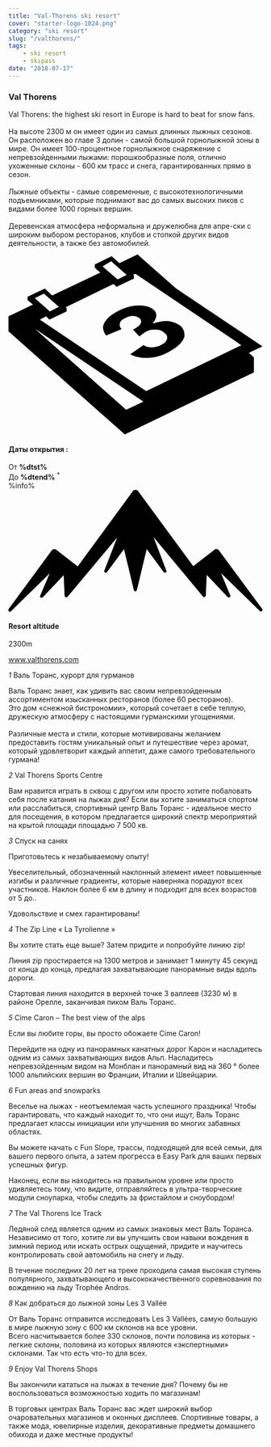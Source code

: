 ```yaml
---
title: "Val-Thorens ski resort"
cover: "starter-logo-1024.png"
category: "ski resort"
slug: "/valthorens/"
tags:
    - ski resort
    - skipass
date: "2018-07-17"
---
```



<div class="edito-wrapper station">
<div class="banner-station">
<div class="banner-station-logo">
<imgtest data="val-thorens.png" directory="post" alt="Val Thorens"></imgtest>
</div>
</div>
<h3 class="main-title-1 h-margin-bottom-0">Val Thorens</h1>

<div class="rich-text">
<p>Val Thorens: the highest ski resort in Europe is hard to beat for snow fans.<br/>
<br/>
На высоте 2300 м он имеет один из самых длинных лыжных сезонов. Он расположен во главе 3 долин - самой большой горнолыжной зоны в мире. Он имеет 100-процентное горнолыжное снаряжение с непревзойденными лыжами: порошкообразные поля, отлично ухоженные склоны - 600 км трасс и снега, гарантированных прямо в сезон.<br/>
<br/>
Лыжные объекты - самые современные, с высокотехнологичными подъемниками, которые поднимают вас до самых высоких пиков с видами более 1000 горных вершин.<br/>
<br/>Деревенская атмосфера неформальна и дружелюбна для апре-ски с широким выбором ресторанов, клубов и стопкой других видов деятельности, а также без автомобилей.</p>
</div>

<div class="grid center">
<div class="col-6">
<i class="icon icon-date icon-55">
<svg xmlns="http://www.w3.org/2000/svg" viewBox="0 0 55.9 39.6"><path d="M37.6 15.5c-.7-.5-1.6-.8-2.6-.9-1.1 0-2.2.2-3.3.6 1.1-1.4 1.1-2.4.1-3.2-.7-.5-1.7-.8-3.1-.8-1.6 0-3.3.5-4.9 1.4-.9.5-1.7 1.1-2.2 1.7-.5.6-.8 1.2-.8 1.7s.2 1.1.7 1.8l3.4-1.4c-.4-.4-.5-.8-.4-1.3.1-.4.5-.8 1.1-1.1.6-.3 1.1-.5 1.7-.5.6 0 1 .1 1.4.4.4.3.6.7.4 1.2-.2.5-.8.9-1.7 1.4l1.4 1.5c.5-.4.9-.7 1.4-1 .6-.4 1.3-.5 2.1-.5s1.4.2 1.9.6c.6.4.8.9.7 1.4-.1.5-.5 1-1.2 1.3-.6.4-1.3.5-2 .6-.7 0-1.4-.1-2-.5l-2.9 2c1.1.6 2.5.9 4.1.8 1.6-.1 3.2-.6 4.7-1.5 1.6-.9 2.7-1.9 3.1-3.1.1-.9-.1-1.9-1.1-2.6z"></path><path d="M52.9 21.6l3-1.4-19-12.7L28.4 0l-4 1.9L22.7.4 19 2.2v.7L20.2 4 9.6 9 8 7.5 4.2 9.3v.7l1.2 1L0 13.6v3.3l25.6 22.6L54 25.9v-3.3l-1.1-1zM22.6 1.5l.9.8L26 4.5l-2 1-2.4-2.1-.9-.8 1.9-1.1zM7.8 8.6l.9.8 2.4 2.1-2 1-2.4-2.1-.9-.8 2-1zm18.1 25.5L5.8 16.3l23.9 16-3.8 1.8zM51.1 20L30.3 30 6.9 14.3l1.4-.7.7.7 3.8-1.8v-.7l-.2-.2 10.5-5.1.7.6 3.8-1.8v-.7l-.2-.2.6-.1 21.6 14.5 1.7 1.2h-.2z"></path></svg></i>
<h4 class="main-title-3 h-uppercase center h-fz-16">Даты открытия :</h4>
   <div class="opening-dates">
                     От <strong>%dtst%</strong> <br/>
                     До <strong>%dtend%</strong> <sup className="blue">*</sup>
     </div>
     %info%
</div>
<div class="col-6">
<i class="icon icon-mountain icon-55">
<svg xmlns="http://www.w3.org/2000/svg" viewBox="0 0 85.1 40.7"><path d="M23.2 25.6L41.7.4c.2-.3.5-.4.9-.4.3 0 .6.1.8.4l18.5 25.1L69 20c.2-.2.5-.3.8-.2.3 0 .5.2.7.4L85 39.8c.2.2.1.5-.1.7-.2.2-.5.2-.7 0l-13-12.7 3.1 7.5c.1.2 0 .5-.2.6-.2.1-.5.1-.7-.1l-7-7.4-.3 6.9c0 .2-.1.4-.4.5-.2.1-.4 0-.6-.2L48.6 15.8 52.9 27c.1.2 0 .5-.2.6-.2.1-.5.1-.7-.1l-5.7-7.7L43 33.5c-.1.2-.3.4-.5.4s-.4-.2-.5-.4l-3.3-13.7-5.7 7.7c-.2.2-.4.3-.7.1-.2-.1-.3-.4-.2-.6l4.3-11.1-16.6 19.8c-.1.2-.4.2-.6.2-.2-.1-.3-.2-.4-.5l-.3-6.9-7 7.4c-.2.2-.5.2-.7.1-.2-.1-.3-.4-.2-.6l3.2-7.5-13 12.7c-.2.2-.5.2-.7 0-.2-.2-.2-.5-.1-.7l14.5-19.7c.2-.2.4-.4.7-.4.3 0 .6 0 .8.2l7.2 5.6z"></path></svg></i>
<h4 class="main-title-3 h-uppercase center h-fz-16">Resort altitude</h4>
2300m
</div>
</div>

<a rel="nofollow" href="http://www.valthorens.com" class="btn btn-blue" target="_blank">www.valthorens.com</a>

<div class="poi-anchor-title" id="marker_56">
<em>1</em> Валь Торанс, курорт для гурманов
</div>

<div class="o-actu fullWidth">
<div class="grid-noGutter-equalHeight_sm-1">
<div class="col">
<imgtest data="vt-gastronomie.jpg" directory="post" alt="Val Thorens, a gourmet resort"></imgtest>
</div>
<div class="col">
<div class="pl2 rich-text">
<p>Валь Торанс знает, как удивить вас своим непревзойденным ассортиментом изысканных ресторанов (более 60 ресторанов). <br/> Это дом «снежной бистрономии», который сочетает в себе теплую, дружескую атмосферу с настоящими гурманскими угощениями.<br/>
<br/>
Различные места и стили, которые мотивированы желанием предоставить гостям уникальный опыт и путешествие через аромат, который удовлетворит каждый аппетит, даже самого требовательного гурмана!</p>
</div>
</div>
</div>
</div>

<div class="poi-anchor-title" id="marker_57">
<em>2</em> Val Thorens Sports Centre
</div>

<div class="o-actu fullWidth">
<div class="grid-noGutter-equalHeight_sm-1">
<div class="col">
<imgtest data="vt-centresportif.jpg" directory="post" alt="Val Thorens Sports Centre"></imgtest>
</div>
<div class="col">
<div class="pl2 rich-text">
<p>Вам нравится играть в сквош с другом или просто хотите побаловать себя после катания на лыжах дня? Если вы хотите заниматься спортом или расслабиться, спортивный центр Валь Торанс - идеальное место для посещения, в котором предлагается широкий спектр мероприятий на крытой площади площадью 7 500 кв.</p>
</div>
</div>
</div>
</div>

<div class="poi-anchor-title" id="marker_58">
<em>3</em> Спуск на санях
</div>

<div class="o-actu fullWidth">
<div class="grid-noGutter-equalHeight_sm-1">
<div class="col">
<imgtest data="vt-luge.jpg" directory="post" alt="Спуск на санях"></imgtest>
</div>
<div class="col">
<div class="pl2 rich-text">
<p>Приготовьтесь к незабываемому опыту!</p>

<p>Увеселительный, обозначенный наклонный элемент имеет повышенные изгибы и различные градиенты, которые наверняка порадуют всех участников. Наклон более 6 км в длину и подходит для всех возрастов от 5 до..</p>

<p>Удовольствие и смех гарантированы!</p>
</div>
</div>
</div>
</div>

<div class="poi-anchor-title" id="marker_59">
<em>4</em> The Zip Line « La Tyrolienne »
</div>

<div class="o-actu fullWidth">
<div class="grid-noGutter-equalHeight_sm-1">
<div class="col">
<imgtest data="vt-tyrolienne.jpg" directory="post" alt="The Zip Line « La Tyrolienne »"></imgtest>
</div>
<div class="col">
<div class="pl2 rich-text">
<p>Вы хотите стать еще выше? Затем придите и попробуйте линию zip!</p>

<p>Линия zip простирается на 1300 метров и занимает 1 минуту 45 секунд от конца до конца, предлагая захватывающие панорамные виды вдоль дороги.</p>

<p>Стартовая линия находится в верхней точке 3 валлеев (3230 м) в районе Орелле, заканчивая пиком Валь Торанс.</p>
</div>
</div>
</div>
</div>

<div class="poi-anchor-title" id="marker_60">
<em>5</em> Cime Caron – The best view of the alps
</div>

<div class="o-actu fullWidth">
<div class="grid-noGutter-equalHeight_sm-1">
<div class="col">
<imgtest data="vt-cimecaron.jpg" directory="post" alt="Cime Caron – The best view of the alps"></imgtest>
</div>
<div class="col">
<div class="pl2 rich-text">
<p>Если вы любите горы, вы просто обожаете Cime Caron!</p>

<p>Перейдите на одну из панорамных канатных дорог Карон и насладитесь одним из самых захватывающих видов Альп. Насладитесь непревзойденным видом на Монблан и панорамный вид на 360 ° более 1000 альпийских вершин во Франции, Италии и Швейцарии.</p>
</div>
</div>
</div>
</div>

<div class="poi-anchor-title" id="marker_61">
<em>6</em> Fun areas and snowparks
</div>

<div class="o-actu fullWidth">
<div class="grid-noGutter-equalHeight_sm-1">
<div class="col">
<imgtest data="vt-espaceludiques.jpg" directory="post" alt="Fun areas and snowparks"></imgtest>
</div>
<div class="col">
<div class="pl2 rich-text">
<p>Веселье на лыжах - неотъемлемая часть успешного праздника! Чтобы гарантировать, что каждый находит то, что они ищут, Валь Торанс предлагает классы инициации или улучшения во многих забавных областях. </p>
<p> Вы можете начать с Fun Slope, трассы, подходящей для всей семьи, для вашего первого опыта, а затем прогресса в Easy Park для ваших первых успешных фигур.</p>
<p> Наконец, если вы находитесь на правильном уровне или просто удивляетесь тому, что видите, отправляйтесь в ультра-творческие модули сноупарка, чтобы следить за фристайлом и сноубордом!</p>
</div>
</div>
</div>
</div>

<div class="poi-anchor-title" id="marker_62">
<em>7</em> The Val Thorens Ice Track
</div>

<div class="o-actu fullWidth">
<div class="grid-noGutter-equalHeight_sm-1">
<div class="col">
<imgtest data="vt-circuitdeglace.jpg" directory="post" alt="The Val Thorens Ice Track"></imgtest>
</div>
<div class="col">
<div class="pl2 rich-text">
<p>Ледяной след является одним из самых знаковых мест Валь Торанса. Независимо от того, хотите ли вы улучшить свои навыки вождения в зимний период или искать острых ощущений, придите и научитесь контролировать свой автомобиль на снегу и льду.</p>
<p>В течение последних 20 лет на треке проходила самая высокая ступень популярного, захватывающего и высококачественного соревнования по вождению на льду Trophée Andros.</p>
</div>
</div>
</div>
</div>

<div class="poi-anchor-title" id="marker_63">
<em>8</em> Как добраться до лыжной зоны Les 3 Vallée
</div>

<div class="o-actu fullWidth">
<div class="grid-noGutter-equalHeight_sm-1">
<div class="col">
<imgtest data="vt-3vallees.jpg" directory="post" alt="Как добраться до лыжной зоны Les 3 Vallée"></imgtest>
</div>
<div class="col">
<div class="pl2 rich-text">
<p>От Валь Торанс отправится исследовать Les 3 Vallées, самую большую в мире лыжную зону с 600 км склонов на все уровни. <br/> Всего насчитывается более 330 склонов, почти половина из которых - легкие склоны, половина из которых являются «экспертными» склонами. Так что есть что-то для всех.</p>
</div>
</div>
</div>
</div>

<div class="poi-anchor-title" id="marker_64">
<em>9</em> Enjoy Val Thorens Shops
</div>

<div class="o-actu fullWidth">
<div class="grid-noGutter-equalHeight_sm-1">
<div class="col">
<imgtest data="vt-shopping.jpg" directory="post" alt="Enjoy Val Thorens Shops"></imgtest>
</div>
<div class="col">
<div class="pl2 rich-text">
<p>Вы закончили кататься на лыжах в течение дня? Почему бы не воспользоваться возможностью ходить по магазинам!</p>
<p>В торговых центрах Валь Торанс вас ждет широкий выбор очаровательных магазинов и оконных дисплеев. Спортивные товары, а также мода, ювелирные изделия, декоративные предметы домашнего обихода и даже местные продукты!</p>
</div>
</div>
</div>
</div>
</div></div>